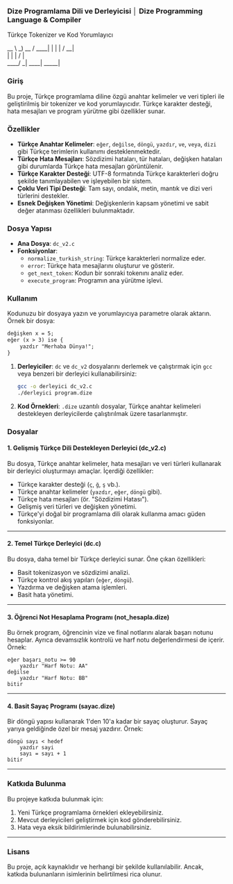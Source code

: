 ### Dize Programlama Dili ve Derleyicisi │ Dize Programming Language & Compiler

Türkçe Tokenizer ve Kod Yorumlayıcı


  __ \  _) __  /  ____| 
  |   |  |    /   __|   
  |   |  |   /    |     
 ____/  _| ____| _____| 
                        
                        
### Giriş

Bu proje, Türkçe programlama diline özgü anahtar kelimeler ve veri tipleri ile geliştirilmiş bir tokenizer ve kod yorumlayıcıdır. Türkçe karakter desteği, hata mesajları ve program yürütme gibi özellikler sunar.

### Özellikler

- **Türkçe Anahtar Kelimeler**: `eğer`, `değilse`, `döngü`, `yazdır`, `ve`, `veya`, `dizi` gibi Türkçe terimlerin kullanımı desteklenmektedir.
- **Türkçe Hata Mesajları**: Sözdizimi hataları, tür hataları, değişken hataları gibi durumlarda Türkçe hata mesajları görüntülenir.
- **Türkçe Karakter Desteği**: UTF-8 formatında Türkçe karakterleri doğru şekilde tanımlayabilen ve işleyebilen bir sistem.
- **Çoklu Veri Tipi Desteği**: Tam sayı, ondalık, metin, mantık ve dizi veri türlerini destekler.
- **Esnek Değişken Yönetimi**: Değişkenlerin kapsam yönetimi ve sabit değer atanması özellikleri bulunmaktadır.

### Dosya Yapısı

- **Ana Dosya**: `dc_v2.c`
- **Fonksiyonlar**:
  - `normalize_turkish_string`: Türkçe karakterleri normalize eder.
  - `error`: Türkçe hata mesajlarını oluşturur ve gösterir.
  - `get_next_token`: Kodun bir sonraki tokenını analiz eder.
  - `execute_program`: Programın ana yürütme işlevi.

### Kullanım

Kodunuzu bir dosyaya yazın ve yorumlayıcıya parametre olarak aktarın. Örnek bir dosya:

```txt
değişken x = 5;
eğer (x > 3) ise {
    yazdır "Merhaba Dünya!";
}
```

1. **Derleyiciler**: `dc` ve `dc_v2` dosyalarını derlemek ve çalıştırmak için `gcc` veya benzeri bir derleyici kullanabilirsiniz:
   ```bash
   gcc -o derleyici dc_v2.c
   ./derleyici program.dize
   ```

2. **Kod Örnekleri**: `.dize` uzantılı dosyalar, Türkçe anahtar kelimeleri destekleyen derleyicilerde çalıştırılmak üzere tasarlanmıştır.


### Dosyalar

#### **1. Gelişmiş Türkçe Dili Destekleyen Derleyici (dc_v2.c)**
Bu dosya, Türkçe anahtar kelimeler, hata mesajları ve veri türleri kullanarak bir derleyici oluşturmayı amaçlar. İçerdiği özellikler:
- Türkçe karakter desteği (`ç`, `ğ`, `ş` vb.).
- Türkçe anahtar kelimeler (`yazdır`, `eğer`, `döngü` gibi).
- Türkçe hata mesajları (ör. "Sözdizimi Hatası").
- Gelişmiş veri türleri ve değişken yönetimi.
- Türkçe'yi doğal bir programlama dili olarak kullanma amacı güden fonksiyonlar.

---

#### **2. Temel Türkçe Derleyici (dc.c)**
Bu dosya, daha temel bir Türkçe derleyici sunar. Öne çıkan özellikleri:
- Basit tokenizasyon ve sözdizimi analizi.
- Türkçe kontrol akış yapıları (`eğer`, `döngü`).
- Yazdırma ve değişken atama işlemleri.
- Basit hata yönetimi.

---

#### **3. Öğrenci Not Hesaplama Programı (not_hesapla.dize)**
Bu örnek program, öğrencinin vize ve final notlarını alarak başarı notunu hesaplar. Ayrıca devamsızlık kontrolü ve harf notu değerlendirmesi de içerir. Örnek:
```text
eğer başarı_notu >= 90
    yazdır "Harf Notu: AA"
değilse
    yazdır "Harf Notu: BB"
bitir
```

---

#### **4. Basit Sayaç Programı (sayac.dize)**
Bir döngü yapısı kullanarak 1'den 10'a kadar bir sayaç oluşturur. Sayaç yarıya geldiğinde özel bir mesaj yazdırır. Örnek:
```text
döngü sayı < hedef
    yazdır sayi
    sayı = sayı + 1
bitir
```

---

### Katkıda Bulunma
Bu projeye katkıda bulunmak için:
1. Yeni Türkçe programlama örnekleri ekleyebilirsiniz.
2. Mevcut derleyicileri geliştirmek için kod gönderebilirsiniz.
3. Hata veya eksik bildirimlerinde bulunabilirsiniz.

---

### Lisans
Bu proje, açık kaynaklıdır ve herhangi bir şekilde kullanılabilir. Ancak, katkıda bulunanların isimlerinin belirtilmesi rica olunur.
